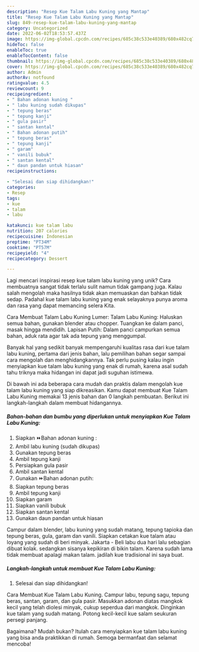 ```yaml
---
description: "Resep Kue Talam Labu Kuning yang Mantap"
title: "Resep Kue Talam Labu Kuning yang Mantap"
slug: 849-resep-kue-talam-labu-kuning-yang-mantap
category: Uncategorized
date: 2022-06-02T18:53:57.437Z
image: https://img-global.cpcdn.com/recipes/685c38c533e40389/680x482cq70/kue-talam-labu-kuning-foto-resep-utama.jpg
hideToc: false
enableToc: true
enableTocContent: false
thumbnail: https://img-global.cpcdn.com/recipes/685c38c533e40389/680x482cq70/kue-talam-labu-kuning-foto-resep-utama.jpg
cover: https://img-global.cpcdn.com/recipes/685c38c533e40389/680x482cq70/kue-talam-labu-kuning-foto-resep-utama.jpg
author: Admin
authorAv: notfound
ratingvalue: 4.5
reviewcount: 9
recipeingredient:
- " Bahan adonan kuning "
- " labu kuning sudah dikupas"
- " tepung beras"
- " tepung kanji"
- " gula pasir"
- " santan kental"
- " Bahan adonan putih"
- " tepung beras"
- " tepung kanji"
- " garam"
- " vanili bubuk"
- " santan kental"
- " daun pandan untuk hiasan"
recipeinstructions:

- "Selesai dan siap dihidangkan!"
categories:
- Resep
tags:
- kue
- talam
- labu

katakunci: kue talam labu 
nutrition: 207 calories
recipecuisine: Indonesian
preptime: "PT34M"
cooktime: "PT57M"
recipeyield: "4"
recipecategory: Dessert

---
```





Lagi mencari inspirasi resep kue talam labu kuning yang unik? Cara membuatnya sangat tidak terlalu sulit namun tidak gampang juga. Kalau salah mengolah maka hasilnya tidak akan memuaskan dan bahkan tidak sedap. Padahal kue talam labu kuning yang enak selayaknya punya aroma dan rasa yang dapat memancing selera Kita.





Cara Membuat Talam Labu Kuning Lumer: Talam Labu Kuning: Haluskan semua bahan, gunakan blender atau chopper. Tuangkan ke dalam panci, masak hingga mendidih. Lapisan Putih: Dalam panci campurkan semua bahan, aduk rata agar tak ada tepung yang menggumpal.

Banyak hal yang sedikit banyak mempengaruhi kualitas rasa dari kue talam labu kuning, pertama dari jenis bahan, lalu pemilihan bahan segar sampai cara mengolah dan menghidangkannya. Tak perlu pusing kalau ingin menyiapkan kue talam labu kuning yang enak di rumah, karena asal sudah tahu triknya maka hidangan ini dapat jadi suguhan istimewa.






Di bawah ini ada beberapa cara mudah dan praktis dalam mengolah kue talam labu kuning yang siap dikreasikan. Kamu dapat membuat Kue Talam Labu Kuning memakai 13 jenis bahan dan 0 langkah pembuatan. Berikut ini langkah-langkah dalam membuat hidangannya.

<!--inarticleads1-->

##### Bahan-bahan dan bumbu yang diperlukan untuk menyiapkan Kue Talam Labu Kuning:

1. Siapkan  ⏩Bahan adonan kuning :
1. Ambil  labu kuning (sudah dikupas)
1. Gunakan  tepung beras
1. Ambil  tepung kanji
1. Persiapkan  gula pasir
1. Ambil  santan kental
1. Gunakan  ⏩Bahan adonan putih:
1. Siapkan  tepung beras
1. Ambil  tepung kanji
1. Siapkan  garam
1. Siapkan  vanili bubuk
1. Siapkan  santan kental
1. Gunakan  daun pandan untuk hiasan


Campur dalam blender, labu kuning yang sudah matang, tepung tapioka dan tepung beras, gula, garam dan vanili. Siapkan cetakan kue talam atau loyang yang sudah di beri minyak. Jakarta - Beli labu dua hari lalu sebagian dibuat kolak. sedangkan sisanya kepikiran di bikin talam. Karena sudah lama tidak membuat apalagi makan talam. jadilah kue tradisional ini saya buat. 

<!--inarticleads2-->

##### Langkah-langkah untuk membuat Kue Talam Labu Kuning:


1. Selesai dan siap dihidangkan!

Cara Membuat Kue Talam Labu Kuning. Campur labu, tepung sagu, tepung beras, santan, garam, dan gula pasir. Masukkan adonan diatas mangkok kecil yang telah diolesi minyak, cukup seperdua dari mangkok. Dinginkan kue talam yang sudah matang. Potong kecil-kecil kue salam seukuran persegi panjang. 

Bagaimana? Mudah bukan? Itulah cara menyiapkan kue talam labu kuning yang bisa anda praktikkan di rumah. Semoga bermanfaat dan selamat mencoba!

